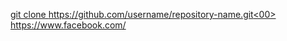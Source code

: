 [git clone https://github.com/username/repository-name.git<00>
](https://application.ru.ac.bd/login)
https://www.facebook.com/
